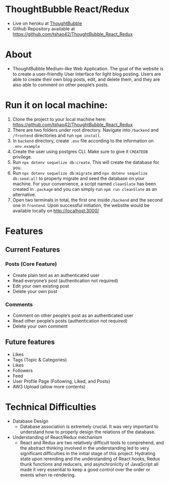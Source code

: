 # ThoughtBubble React/Redux
- Live on heroku at [ThoughtBubble](https://mediumthoughtbubble.herokuapp.com/)
- Github Repository available at https://github.com/tshao42/ThoughtBubble_React_Redux

# About

- ThoughtBubble Medium-like Web Application. The goal of the website is to create a user-friendly User Interface for light blog posting. Users are able to create their own blog posts, edit, and delete them, and they are also able to comment on other people’s posts.

# Run it on local machine:

1. Clone the project to your local machine here: https://github.com/tshao42/ThoughtBubble_React_Redux
2. There are two folders under root directory. Navigate into `/backend` and `/frontend` directories and run `npm install`.
3. In `backend` directory, create `.env` file according to the information on `.env.example`
4. Create the user using postgres CLI. Make sure to give it `CREATEDB` privilege.
5. Run `npx dotenv sequelize db:create`. This will create the database for you.
6. Run `npx dotenv sequelize db:migrate` and `npx dotenv sequelize db:seed:all` to properly migrate and seed the database on your machine. For your convenience, a script named `cleanSlate` has been created in `.package` and you can simply run `npm run cleanSlate` as an alternative.
7. Open two terminals in total, the first one inside `/backend` and the second one in `frontend`. Upon successful initiation, the webstite would be available locally on [http://localhost:3000/](http://localhost:3000/)

# Features

## Current Features

### Posts (Core Feature)

- Create plain text as an authenticated user
- Read everyone’s post (authentication not required)
- Edit your own existing post
- Delete your own post

### Comments

- Comment on other people’s post as an authenticated user
- Read other people’s posts (authentication not required)
- Delete your own comment

## Future features

- Likes
- Tags (Topic & Categories)
- Likes
- Followers
- Feed
- User Profile Page (Following, Liked, and Posts)
- AW3 Upload (allow more contents)

# Technical Difficulties

- Database Design
    - Database association is extremely crucial. It was very important to understand how to properly design the relations of the database.
- Understanding of React/Redux mechanism
    - React and Redux are two relatively difficult tools to comprehend, and the abstract thinking involved in the understanding led to very significant difficulties in the initial stage of this project. Hydrating state upon rerending and the understanding of React hooks, Redux thunk functions and reducers, and asynchronicity of JavaScript all made it very essential to keep a good control over the order or events when re-rendering.
